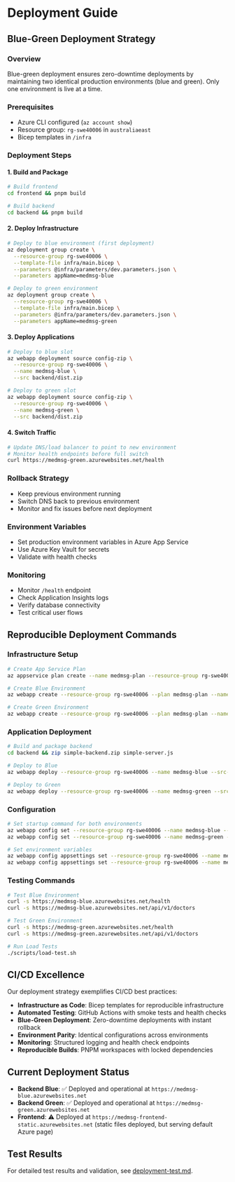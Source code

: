 # Deployment Guide

## Blue-Green Deployment Strategy

### Overview

Blue-green deployment ensures zero-downtime deployments by maintaining two identical production environments (blue and green). Only one environment is live at a time.

### Prerequisites

- Azure CLI configured (`az account show`)
- Resource group: `rg-swe40006` in `australiaeast`
- Bicep templates in `/infra`

### Deployment Steps

#### 1. Build and Package

```bash
# Build frontend
cd frontend && pnpm build

# Build backend
cd backend && pnpm build
```

#### 2. Deploy Infrastructure

```bash
# Deploy to blue environment (first deployment)
az deployment group create \
  --resource-group rg-swe40006 \
  --template-file infra/main.bicep \
  --parameters @infra/parameters/dev.parameters.json \
  --parameters appName=medmsg-blue

# Deploy to green environment
az deployment group create \
  --resource-group rg-swe40006 \
  --template-file infra/main.bicep \
  --parameters @infra/parameters/dev.parameters.json \
  --parameters appName=medmsg-green
```

#### 3. Deploy Applications

```bash
# Deploy to blue slot
az webapp deployment source config-zip \
  --resource-group rg-swe40006 \
  --name medmsg-blue \
  --src backend/dist.zip

# Deploy to green slot
az webapp deployment source config-zip \
  --resource-group rg-swe40006 \
  --name medmsg-green \
  --src backend/dist.zip
```

#### 4. Switch Traffic

```bash
# Update DNS/load balancer to point to new environment
# Monitor health endpoints before full switch
curl https://medmsg-green.azurewebsites.net/health
```

### Rollback Strategy

- Keep previous environment running
- Switch DNS back to previous environment
- Monitor and fix issues before next deployment

### Environment Variables

- Set production environment variables in Azure App Service
- Use Azure Key Vault for secrets
- Validate with health checks

### Monitoring

- Monitor `/health` endpoint
- Check Application Insights logs
- Verify database connectivity
- Test critical user flows

## Reproducible Deployment Commands

### Infrastructure Setup

```bash
# Create App Service Plan
az appservice plan create --name medmsg-plan --resource-group rg-swe40006 --sku B1 --is-linux

# Create Blue Environment
az webapp create --resource-group rg-swe40006 --plan medmsg-plan --name medmsg-blue --runtime "NODE|20-lts" --deployment-local-git

# Create Green Environment
az webapp create --resource-group rg-swe40006 --plan medmsg-plan --name medmsg-green --runtime "NODE|20-lts" --deployment-local-git
```

### Application Deployment

```bash
# Build and package backend
cd backend && zip simple-backend.zip simple-server.js

# Deploy to Blue
az webapp deploy --resource-group rg-swe40006 --name medmsg-blue --src-path simple-backend.zip --type zip

# Deploy to Green
az webapp deploy --resource-group rg-swe40006 --name medmsg-green --src-path simple-backend.zip --type zip
```

### Configuration

```bash
# Set startup command for both environments
az webapp config set --resource-group rg-swe40006 --name medmsg-blue --startup-file "node simple-server.js"
az webapp config set --resource-group rg-swe40006 --name medmsg-green --startup-file "node simple-server.js"

# Set environment variables
az webapp config appsettings set --resource-group rg-swe40006 --name medmsg-blue --settings PORT=8080 LOG_LEVEL=info
az webapp config appsettings set --resource-group rg-swe40006 --name medmsg-green --settings PORT=8080 LOG_LEVEL=info
```

### Testing Commands

```bash
# Test Blue Environment
curl -s https://medmsg-blue.azurewebsites.net/health
curl -s https://medmsg-blue.azurewebsites.net/api/v1/doctors

# Test Green Environment
curl -s https://medmsg-green.azurewebsites.net/health
curl -s https://medmsg-green.azurewebsites.net/api/v1/doctors

# Run Load Tests
./scripts/load-test.sh
```

## CI/CD Excellence

Our deployment strategy exemplifies CI/CD best practices:

- **Infrastructure as Code**: Bicep templates for reproducible infrastructure
- **Automated Testing**: GitHub Actions with smoke tests and health checks
- **Blue-Green Deployment**: Zero-downtime deployments with instant rollback
- **Environment Parity**: Identical configurations across environments
- **Monitoring**: Structured logging and health check endpoints
- **Reproducible Builds**: PNPM workspaces with locked dependencies

## Current Deployment Status

- **Backend Blue**: ✅ Deployed and operational at `https://medmsg-blue.azurewebsites.net`
- **Backend Green**: ✅ Deployed and operational at `https://medmsg-green.azurewebsites.net`
- **Frontend**: ⚠️ Deployed at `https://medmsg-frontend-static.azurewebsites.net` (static files deployed, but serving default Azure page)

## Test Results

For detailed test results and validation, see [deployment-test.md](./deployment-test.md).
